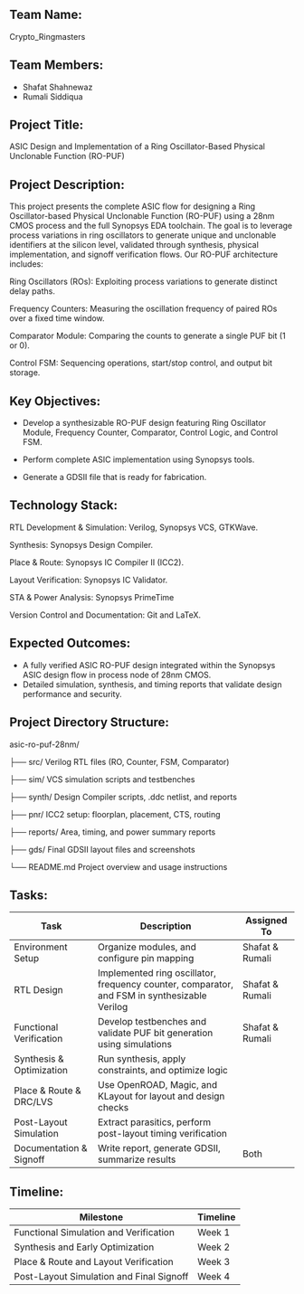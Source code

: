 ## Team Name: 
Crypto_Ringmasters

## Team Members:
- Shafat Shahnewaz
- Rumali Siddiqua

## Project Title:
ASIC Design and Implementation of a Ring Oscillator-Based Physical Unclonable Function (RO-PUF)

## Project Description:
This project presents the complete ASIC flow for designing a Ring Oscillator-based Physical Unclonable Function (RO-PUF) using a 28nm CMOS process and the full Synopsys EDA toolchain. The goal is to leverage process variations in ring oscillators to generate unique and unclonable identifiers at the silicon level, validated through synthesis, physical implementation, and signoff verification flows.
Our RO-PUF architecture includes:

Ring Oscillators (ROs): Exploiting process variations to generate distinct delay paths.

Frequency Counters: Measuring the oscillation frequency of paired ROs over a fixed time window.

Comparator Module: Comparing the counts to generate a single PUF bit (1 or 0).

Control FSM: Sequencing operations, start/stop control, and output bit storage.



## Key Objectives:
- Develop a synthesizable RO-PUF design featuring Ring Oscillator Module, Frequency Counter, Comparator, Control Logic, and Control FSM.

- Perform complete ASIC implementation using Synopsys tools.
 
- Generate a GDSII file that is ready for fabrication.

## Technology Stack:
RTL Development & Simulation: Verilog, Synopsys VCS, GTKWave.

Synthesis: Synopsys Design Compiler.

Place & Route: Synopsys IC Compiler II (ICC2).

Layout Verification: Synopsys IC Validator.

STA & Power Analysis:	Synopsys PrimeTime

Version Control and Documentation: Git and LaTeX.

## Expected Outcomes:
- A fully verified ASIC RO-PUF design integrated within the Synopsys ASIC design flow in process node of 28nm CMOS. 
- Detailed simulation, synthesis, and timing reports that validate design performance and security.

## Project Directory Structure:

asic-ro-puf-28nm/

├── src/         Verilog RTL files (RO, Counter, FSM, Comparator)

├── sim/         VCS simulation scripts and testbenches

├── synth/       Design Compiler scripts, .ddc netlist, and reports

├── pnr/         ICC2 setup: floorplan, placement, CTS, routing

├── reports/     Area, timing, and power summary reports

├── gds/         Final GDSII layout files and screenshots

└── README.md    Project overview and usage instructions


## Tasks:

| Task                         | Description                                                                                      | Assigned To       |
|------------------------------|--------------------------------------------------------------------------------------------------|-------------------|
| Environment Setup            | Organize modules, and configure pin mapping                                    | Shafat & Rumali   |
| RTL Design                   | Implemented ring oscillator, frequency counter, comparator, and FSM in synthesizable Verilog      | Shafat & Rumali           |
| Functional Verification      | Develop testbenches and validate PUF bit generation using simulations                           | Shafat & Rumali            |
| Synthesis & Optimization     | Run synthesis, apply constraints, and optimize logic                      |             |
| Place & Route & DRC/LVS      | Use OpenROAD, Magic, and KLayout for layout and design checks                                   |             |
| Post-Layout Simulation       | Extract parasitics, perform post-layout timing verification                                     |             |
| Documentation & Signoff     | Write report, generate GDSII, summarize results                                                 | Both              |


## Timeline:

| Milestone                        | Timeline |
|----------------------------------|----------|
| Functional Simulation and Verification | Week 1  |
| Synthesis and Early Optimization      | Week 2  |
| Place & Route and Layout Verification | Week 3  |
| Post-Layout Simulation and Final Signoff | Week 4  |

